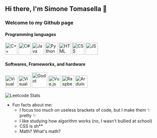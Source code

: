 <div align:"center">
  <h2>Hi there, I'm Simone Tomasella 👋</h2>
  <h3>Welcome to my Github page</h3>  
</div>

<h4 align:"center">Programming languages</h4>
<p align:"left"><img src="https://cdn.worldvectorlogo.com/logos/c.svg" alt="C++" width="40" height="40"> <img src="https://cdn.worldvectorlogo.com/logos/c--4.svg" alt="C#" width="40" height="40"> <img src="https://cdn.worldvectorlogo.com/logos/java-4.svg" alt="Java" width="40" height="40"> <img src="https://cdn.worldvectorlogo.com/logos/python-5.svg" alt="Python" width="40" height="40"> <img src="https://cdn.worldvectorlogo.com/logos/html-1.svg" alt="HTML" width="40" height="40"> <img src="https://cdn.worldvectorlogo.com/logos/css-3.svg" alt="CSS" width="40" height="40"> <img src="https://cdn.worldvectorlogo.com/logos/logo-javascript.svg" alt="JS" width="40" height="40">

<h4 align:"center">Softwares, Frameworks, and hardware</h4>
<p align:"left"><img src="https://cdn.worldvectorlogo.com/logos/visual-studio-code-1.svg" alt="Visual Studio Code" width="40" height="40"> <img src="https://cdn.worldvectorlogo.com/logos/visual-studio-2013.svg" alt="Visual Studio" width="40" height="40"> <img src="https://cdn.worldvectorlogo.com/logos/godot-logo.svg" alt="Godot" width="50" height="50"> <img src="https://cdn.worldvectorlogo.com/logos/vue-9.svg" alt="Vue.js" width="40" height="40">  <img src="https://cdn.worldvectorlogo.com/logos/raspberry-pi.svg" alt="Raspberry Pi" width="40" height="40"> <img src="https://cdn.worldvectorlogo.com/logos/arduino-1.svg" alt="Arduino" width="40" height="40"> </p>

![Leetcode Stats](https://leetcard.jacoblin.cool/Simo64)

- Fun facts about me:
  - I focus too much on useless brackets of code, but I make them ✨ pretty ✨
  - I like studying how algorithm works (no, I wasn't bullied at school)
  - CSS is sh**
  - Math? What's math?

